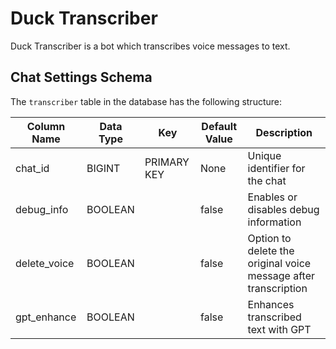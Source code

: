 # Duck Transcriber

Duck Transcriber is a bot which transcribes voice messages to text.

## Chat Settings Schema

The `transcriber` table in the database has the following structure:

| Column Name | Data Type | Key | Default Value | Description |
|-------------|-----------|-----|---------------|-------------|
| chat_id     | BIGINT    | PRIMARY KEY | None | Unique identifier for the chat |
| debug_info  | BOOLEAN   |     | false | Enables or disables debug information |
| delete_voice| BOOLEAN   |     | false | Option to delete the original voice message after transcription |
| gpt_enhance | BOOLEAN   |     | false | Enhances transcribed text with GPT |